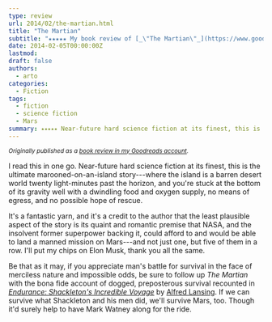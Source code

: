 ```yaml
---
type: review
url: 2014/02/the-martian.html
title: "The Martian"
subtitle: "★★★★★ My book review of [_\"The Martian\"_](https://www.goodreads.com/book/show/18007564) by Andy Weir."
date: 2014-02-05T00:00:00Z
lastmod:
draft: false
authors:
  - arto
categories:
  - Fiction
tags:
  - fiction
  - science fiction
  - Mars
summary: ⭑⭑⭑⭑⭑ Near-future hard science fiction at its finest, this is the ultimate marooned-on-an-island yarn.
---
```


<em><small>Originally published as a <a href="https://www.goodreads.com/review/show/846331504" target="_blank">book review in my Goodreads account</a>.</small></em>

I read this in one go. Near-future hard science fiction at its finest, this is the ultimate marooned-on-an-island story---where the island is a barren desert world twenty light-minutes past the horizon, and you're stuck at the bottom of its gravity well with a dwindling food and oxygen supply, no means of egress, and no possible hope of rescue.

It's a fantastic yarn, and it's a credit to the author that the least plausible aspect of the story is its quaint and romantic premise that NASA, and the insolvent former superpower backing it, could afford to and would be able to land a manned mission on Mars---and not just one, but five of them in a row. I'll put my chips on Elon Musk, thank you all the same.

Be that as it may, if you appreciate man's battle for survival in the face of merciless nature and impossible odds, be sure to follow up _The Martian_ with the bona fide account of dogged, preposterous survival recounted in [_Endurance: Shackleton's Incredible Voyage_](https://www.goodreads.com/book/show/139069) by [Alfred Lansing](https://www.goodreads.com/author/show/29034). If we can survive what Shackleton and his men did, we'll survive Mars, too. Though it'd surely help to have Mark Watney along for the ride.
